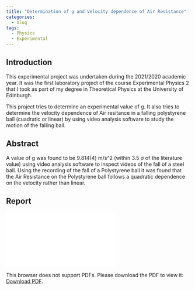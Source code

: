 ```yaml
---
title: "Determination of g and Velocity dependence of Air Resistance"
categories:
  - blog
tags:
  - Physics
  - Experimental
---
```

## Introduction
This experimental project was undertaken during the 2021/2020 academic year. It was the first laboratory project of the course Experimental Physics 2 that I took as part of my degree in Theoretical Physics at the University of Edinburgh.

This project tries to determine an experimental value of g. It also tries to determine the velocity dependence of Air resitance in a falling polystyrene ball (cuadratic or linear) by using video analysis software to study the motion of the falling ball.
## Abstract
A value of g was found to be 9.814(4) m/s^2 (within 3.5 σ of the literature value) using
video analysis software to inspect videos of the fall of a steel ball. Using the recording
of the fall of a Polystyrene ball it was found that the Air Resistance on the Polystyrene
ball follows a quadratic dependence on the velocity rather than linear.
## Report 
<object data="/assets/Lab_Report_Pablo_Morand_.pdf" type="application/pdf" width="750px" height="750px">
    <embed src="/assets/Lab_Report_Pablo_Morand_.pdf" type="application/pdf">
        <p>This browser does not support PDFs. Please download the PDF to view it: <a href=/assets/Lab_Report_Pablo_Morand_.pdf">Download PDF</a>.</p>
    </embed>
</object>